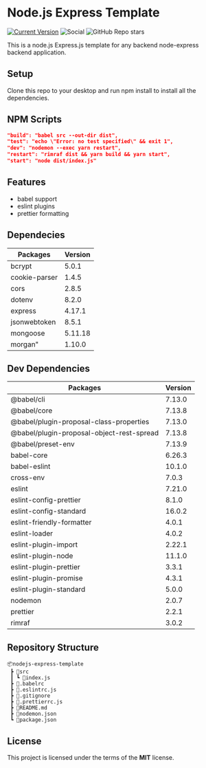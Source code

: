 Node.js Express Template
============
[![Current Version](https://img.shields.io/badge/version-1.0.0-green.svg)](https://github.com/IgorAntun/node-chat) ![Social](https://img.shields.io/discord/817046198547513425)
![GitHub Repo stars](https://img.shields.io/github/stars/pieeee/nodejs-express-template?style=social)

This is a node.js Express.js template for any backend node-express backend application.

## Setup
Clone this repo to your desktop and run npm install to install all the dependencies.

## NPM Scripts
```json
"build": "babel src --out-dir dist",
"test": "echo \"Error: no test specified\" && exit 1",
"dev": "nodemon --exec yarn restart",
"restart": "rimraf dist && yarn build && yarn start",
"start": "node dist/index.js"
```

## Features
- babel support
- eslint plugins
- prettier formatting

## Dependecies

|Packages          |Version  |
|------------------|---------|
|bcrypt            | 5.0.1   | 
|cookie-parser     | 1.4.5   |
|cors              | 2.8.5   |
|dotenv            | 8.2.0   |
|express           | 4.17.1  |
|jsonwebtoken      | 8.5.1   |
|mongoose          | 5.11.18 |
|morgan"           | 1.10.0  |

## Dev Dependencies
|Packages          |Version  |
|------------------|---------|
|@babel/cli|7.13.0
|@babel/core|7.13.8
|@babel/plugin-proposal-class-properties|7.13.0
|@babel/plugin-proposal-object-rest-spread|7.13.8
|@babel/preset-env|7.13.9
|babel-core|6.26.3
|babel-eslint|10.1.0
|cross-env|7.0.3
|eslint|7.21.0
|eslint-config-prettier|8.1.0
|eslint-config-standard|16.0.2
|eslint-friendly-formatter|4.0.1
|eslint-loader|4.0.2
|eslint-plugin-import|2.22.1
|eslint-plugin-node|11.1.0
|eslint-plugin-prettier|3.3.1
|eslint-plugin-promise|4.3.1
|eslint-plugin-standard|5.0.0
|nodemon|2.0.7
|prettier|2.2.1
|rimraf|3.0.2

## Repository Structure

```
📦nodejs-express-template
 ┣ 📂src
 ┃ ┗ 📜index.js
 ┣ 📜.babelrc
 ┣ 📜.eslintrc.js
 ┣ 📜.gitignore
 ┣ 📜.prettierrc.js
 ┣ 📜README.md
 ┣ 📜nodemon.json
 ┗ 📜package.json
 ```

## License
This project is licensed under the terms of the **MIT** license.
